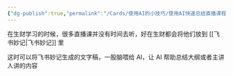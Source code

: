 ```yaml
---
{"dg-publish":true,"permalink":"/Cards/使用AI的小技巧/使用AI快速总结直播课程/","tags":["AI","直播","idea","飞书妙记","使用AI的小技巧"],"noteIcon":"default","created":"2024-03-09","updated":"2024-04-10"}
---
```


在生财学习的时候，很多直播课并没有时间去听，好在生财都会将他们放到 [[飞书妙记\|飞书妙记]] 里

这时可以将飞书妙记生成的文字稿，一股脑喂给 AI，让 AI 帮助总结大纲或者主讲人讲的内容